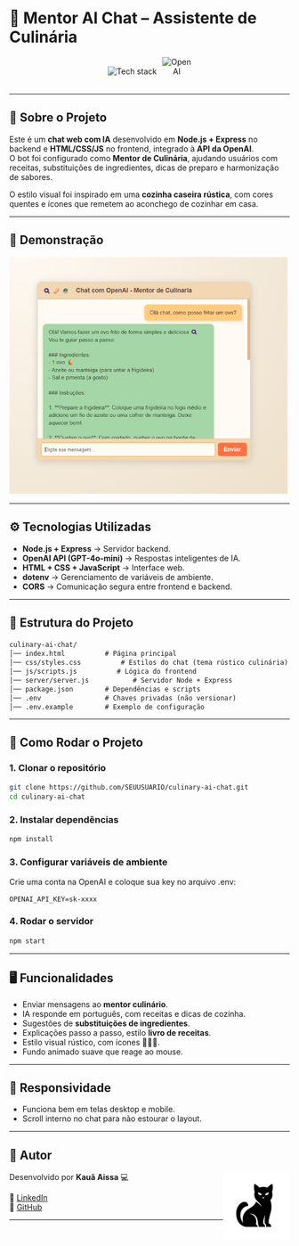# 🍳 Mentor AI Chat – Assistente de Culinária

<p align="center" style="display:flex;align-items:center;justify-content:center;gap:10px;">
  <img src="https://skillicons.dev/icons?i=nodejs,express,js,css&theme=dark&perline=5" alt="Tech stack" />
  <img src="https://avatars.githubusercontent.com/u/14957082?s=200&v=4" alt="OpenAI" width="52" height="52" />
</p>

---

## 📌 Sobre o Projeto

Este é um **chat web com IA** desenvolvido em **Node.js + Express** no backend e **HTML/CSS/JS** no frontend, integrado à **API da OpenAI**.  
O bot foi configurado como **Mentor de Culinária**, ajudando usuários com receitas, substituições de ingredientes, dicas de preparo e harmonização de sabores.

O estilo visual foi inspirado em uma **cozinha caseira rústica**, com cores quentes e ícones que remetem ao aconchego de cozinhar em casa.

---

## 🎨 Demonstração

<p>
  <img src="assets/print_chat.png" alt="Print do Chat" width="500"/>
</p>

---

## ⚙️ Tecnologias Utilizadas

- **Node.js + Express** → Servidor backend.
- **OpenAI API (GPT-4o-mini)** → Respostas inteligentes de IA.
- **HTML + CSS + JavaScript** → Interface web.
- **dotenv** → Gerenciamento de variáveis de ambiente.
- **CORS** → Comunicação segura entre frontend e backend.

---

## 📂 Estrutura do Projeto

```
culinary-ai-chat/
│── index.html          # Página principal
│── css/styles.css          # Estilos do chat (tema rústico culinária)
│── js/scripts.js          # Lógica do frontend
│── server/server.js           # Servidor Node + Express
│── package.json        # Dependências e scripts
│── .env                # Chaves privadas (não versionar)
│── .env.example        # Exemplo de configuração
```

---

## 🚀 Como Rodar o Projeto

### 1. Clonar o repositório

```bash
git clone https://github.com/SEUUSUARIO/culinary-ai-chat.git
cd culinary-ai-chat
```

### 2. Instalar dependências

```bash
npm install
```

### 3. Configurar variáveis de ambiente

Crie uma conta na OpenAI e coloque sua key no arquivo .env:

```env
OPENAI_API_KEY=sk-xxxx
```

### 4. Rodar o servidor

```bash
npm start
```

---

## 🖥️ Funcionalidades

- Enviar mensagens ao **mentor culinário**.
- IA responde em português, com receitas e dicas de cozinha.
- Sugestões de **substituições de ingredientes**.
- Explicações passo a passo, estilo **livro de receitas**.
- Estilo visual rústico, com ícones 🍞🥗🍳.
- Fundo animado suave que reage ao mouse.

---

## 📱 Responsividade

- Funciona bem em telas desktop e mobile.
- Scroll interno no chat para não estourar o layout.

---

## 📌 Autor

Desenvolvido por **Kauã Aissa** 💻
<img src="assets/blackcat.png" alt="Logo Gato Preto" width="120" align="right" />

🔗 [LinkedIn](https://www.linkedin.com/in/kauaaissa)  
🔗 [GitHub](https://github.com/KauaAissa)

---
